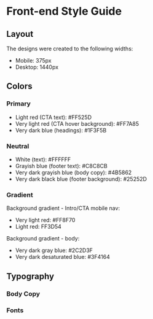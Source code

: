 # Front-end Style Guide

## Layout

The designs were created to the following widths:

-  Mobile: 375px
-  Desktop: 1440px

## Colors

### Primary

-  Light red (CTA text): #FF525D
-  Very light red (CTA hover background): #FF7A85
-  Very dark blue (headings): #1F3F5B

### Neutral

-  White (text): #FFFFFF
-  Grayish blue (footer text): #C8C8CB
-  Very dark grayish blue (body copy): #4B5862
-  Very dark black blue (footer background): #25252D

### Gradient

Background gradient - Intro/CTA mobile nav:

-  Very light red: #FF8F70
-  Light red: FF3D54

Background gradient - body:

-  Very dark gray blue: #2C2D3F
-  Very dark desaturated blue: #3F4164

## Typography

### Body Copy

<!-- -  Font size: 16px -->

### Fonts

<!--
-  Family: [Overpass](https://fonts.google.com/specimen/Overpass?preview.text_type=custom)
-  Weights: 300, 600

-  Family: [Ubuntu](https://fonts.google.com/specimen/Ubuntu?preview.text_type=custom)
-  Weights: 400, 500, 700 -->

